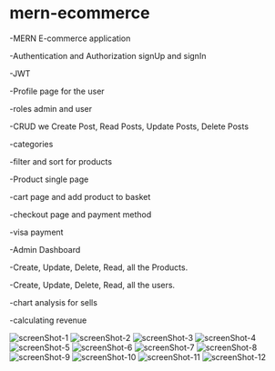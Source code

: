# mern-ecommerce
-MERN E-commerce application

-Authentication and Authorization signUp and signIn 

-JWT 

-Profile page for the user 

-roles admin and user

-CRUD we Create Post, Read Posts, Update Posts, Delete Posts

-categories

-filter and sort for products

-Product single page

-cart page and add product to basket

-checkout page and payment method

-visa payment

-Admin Dashboard

-Create, Update, Delete, Read, all the Products.

-Create, Update, Delete, Read, all the users.

-chart analysis for sells

-calculating revenue

![screenShot-1](https://github.com/nasrimhdn/mern-ecommerce/blob/main/ReadMe/Screenshot%202023-08-22%20at%2011.54.43%20AM.png)
![screenShot-2](https://github.com/nasrimhdn/mern-ecommerce/blob/main/ReadMe/Screenshot%202023-08-22%20at%2011.54.52%20AM.png)
![screenShot-3](https://github.com/nasrimhdn/mern-ecommerce/blob/main/ReadMe/Screenshot%202023-08-22%20at%2011.54.59%20AM.png)
![screenShot-4](https://github.com/nasrimhdn/mern-ecommerce/blob/main/ReadMe/Screenshot%202023-08-22%20at%2011.55.03%20AM.png)
![screenShot-5](https://github.com/nasrimhdn/mern-ecommerce/blob/main/ReadMe/Screenshot%202023-08-22%20at%2011.55.10%20AM.png)
![screenShot-6](https://github.com/nasrimhdn/mern-ecommerce/blob/main/ReadMe/Screenshot%202023-08-22%20at%2011.55.18%20AM.png)
![screenShot-7](https://github.com/nasrimhdn/mern-ecommerce/blob/main/ReadMe/Screenshot%202023-08-22%20at%2011.55.22%20AM.png)
![screenShot-8](https://github.com/nasrimhdn/mern-ecommerce/blob/main/ReadMe/Screenshot%202023-08-22%20at%2011.55.32%20AM.png)
![screenShot-9](https://github.com/nasrimhdn/mern-ecommerce/blob/main/ReadMe/Screenshot%202023-08-22%20at%2011.55.40%20AM.png)
![screenShot-10](https://github.com/nasrimhdn/mern-ecommerce/blob/main/ReadMe/Screenshot%202023-08-22%20at%2011.56.07%20AM.png)
![screenShot-11](https://github.com/nasrimhdn/mern-ecommerce/blob/main/ReadMe/Screenshot%202023-08-22%20at%2011.56.12%20AM.png)
![screenShot-12](https://github.com/nasrimhdn/mern-ecommerce/blob/main/ReadMe/Screenshot%202023-08-22%20at%2011.56.14%20AM.png)
